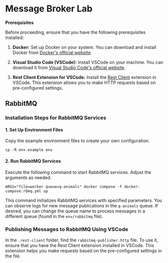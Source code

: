 # Message Broker Lab

**Prerequisites**

Before proceeding, ensure that you have the following prerequisites installed:

1. **Docker:** Set up Docker on your system. You can download and install Docker from [Docker's official website](https://www.docker.com/get-started).

2. **Visual Studio Code (VSCode):** Install VSCode on your machine. You can download it from [Visual Studio Code's official website](https://code.visualstudio.com/download).

3. **Rest Client Extension for VSCode:** Install the [Rest Client](https://marketplace.visualstudio.com/items?itemName=humao.rest-client) extension in VSCode. This extension allows you to make HTTP requests based on pre-configured settings.

## RabbitMQ

### Installation Steps for RabbitMQ Services

#### 1. Set Up Environment Files
   Copy the example environment files to create your own configuration.

   ```shell
   cp -R env.example env
   ```

#### 2. Run RabbitMQ Services
   Execute the following command to start RabbitMQ services. Adjust the arguments as needed.

   ```shell
   ARGS="file=worker queue=q-animals" docker compose -f docker-compose.rbmq.yml up
   ```

   This command initializes RabbitMQ services with specified parameters. You can observe logs for new message publications in the `q-animals` queue. If desired, you can change the queue name to process messages in a different queue (found in the `env/rabbitmq` file).

### Publishing Messages to RabbitMQ Using VSCode

In the `.rest-client` folder, find the `rabbitmq-publisher.http` file. To use it, ensure that you have the Rest Client extension installed in VSCode. This extension helps you make requests based on the pre-configured settings in the file.
